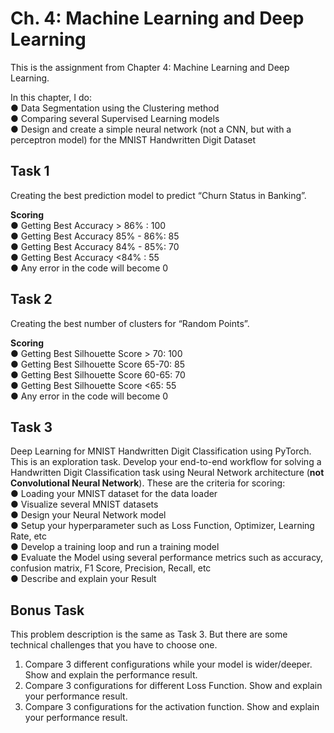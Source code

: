 # Ch. 4: Machine Learning and Deep Learning
This is the assignment from Chapter 4: Machine Learning and Deep Learning.

In this chapter, I do:
  <br>● Data Segmentation using the Clustering method
  <br>● Comparing several Supervised Learning models
  <br>● Design and create a simple neural network (not a CNN, but with a perceptron model) for the MNIST Handwritten Digit Dataset

## Task 1
Creating the best prediction model to predict “Churn Status in Banking”.

**Scoring**
  <br>● Getting Best Accuracy > 86% : 100
  <br>● Getting Best Accuracy 85% - 86%: 85
  <br>● Getting Best Accuracy 84% - 85%: 70
  <br>● Getting Best Accuracy <84% : 55
  <br>● Any error in the code will become 0

## Task 2
Creating the best number of clusters for “Random Points”.

**Scoring**
  <br>● Getting Best Silhouette Score > 70: 100
  <br>● Getting Best Silhouette Score 65-70: 85
  <br>● Getting Best Silhouette Score 60-65: 70
  <br>● Getting Best Silhouette Score <65: 55
  <br>● Any error in the code will become 0

## Task 3
Deep Learning for MNIST Handwritten Digit Classification using PyTorch. This is an exploration task. Develop your end-to-end workflow for solving a Handwritten Digit Classification task using Neural Network architecture (**not Convolutional Neural Network**). These are the criteria for scoring:
  <br>● Loading your MNIST dataset for the data loader
  <br>● Visualize several MNIST datasets
  <br>● Design your Neural Network model
  <br>● Setup your hyperparameter such as Loss Function, Optimizer, Learning Rate, etc
  <br>● Develop a training loop and run a training model
  <br>● Evaluate the Model using several performance metrics such as accuracy, confusion matrix, F1 Score, Precision, Recall, etc
  <br>● Describe and explain your Result

## Bonus Task
This problem description is the same as Task 3. But there are some technical challenges that you have to choose one.
1. Compare 3 different configurations while your model is wider/deeper. Show and explain the performance result.
2. Compare 3 configurations for different Loss Function. Show and explain your performance result.
3. Compare 3 configurations for the activation function. Show and explain your performance result.
